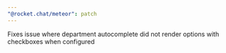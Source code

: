 ```yaml
---
"@rocket.chat/meteor": patch
---
```


Fixes issue where department autocomplete did not render options with checkboxes when configured
